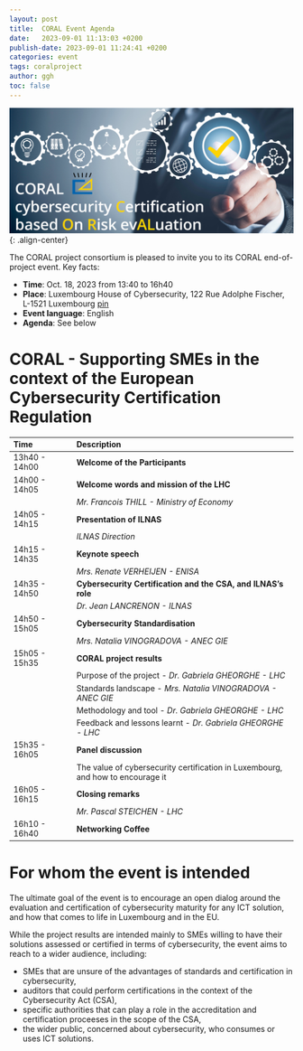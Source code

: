 ```yaml
---
layout: post
title:  CORAL Event Agenda
date:   2023-09-01 11:13:03 +0200
publish-date: 2023-09-01 11:24:41 +0200
categories: event
tags: coralproject
author: ggh
toc: false
---
```


![center-aligned-image](/assets/images/cover-coral-video2.png){: .align-center}

The CORAL project consortium is pleased to invite you to its CORAL end-of-project event. Key facts:
* **Time**: Oct. 18, 2023 from 13:40 to 16h40
* **Place**: 	Luxembourg House of Cybersecurity, 122 Rue Adolphe Fischer, L-1521 Luxembourg [pin](https://goo.gl/maps/wR6N8PhQnAyfbza5A)
* **Event language**: English
* **Agenda**: See below



# CORAL - Supporting SMEs in the context of the European Cybersecurity Certification Regulation 
   
|Time |   | Description|
| :--- | :- | :---|
| 13h40 - 14h00  |  | **Welcome of the Participants** |
| 14h00 - 14h05  |  | **Welcome words and mission of the LHC** |
|                |  | _Mr. Francois THILL - Ministry of Economy_ |
| 14h05 - 14h15  |  | **Presentation of ILNAS** |
|                |  | _ILNAS Direction_ |
| 14h15 - 14h35  |  |**Keynote speech** |
|                |  | _Mrs. Renate VERHEIJEN - ENISA_ |
| 14h35 - 14h50  |  | **Cybersecurity Certification and the CSA, and ILNAS’s role** |
|                |  | _Dr. Jean LANCRENON - ILNAS_ | 
| 14h50 - 15h05	 |  | **Cybersecurity Standardisation** |
|                |  | _Mrs. Natalia VINOGRADOVA - ANEC GIE_ | 
| 15h05 - 15h35	 |  |**CORAL project results** |
|                |  | Purpose of the project - _Dr. Gabriela GHEORGHE - LHC_ |
|                |  | Standards landscape - _Mrs. Natalia VINOGRADOVA - ANEC GIE_ |
|                |  | Methodology and tool - _Dr. Gabriela GHEORGHE - LHC_ |
|                |  | Feedback and lessons learnt - _Dr. Gabriela GHEORGHE - LHC_ |
| 15h35 - 16h05	 |  | **Panel discussion**|
|                |  | The value of cybersecurity certification in Luxembourg, and how to encourage it |
| 16h05 - 16h15  |  | **Closing remarks** |
|                |  |  _Mr. Pascal STEICHEN - LHC_ | 
| 16h10 - 16h40  |  | **Networking Coffee** |



# For whom the event is intended
   
The ultimate goal of the event is to encourage an open dialog around the evaluation and certification of cybersecurity maturity for any ICT solution, and how that comes to life in Luxembourg and in the EU.

While the project results are intended mainly to SMEs willing to have their solutions assessed or certified in terms of cybersecurity, the event aims to reach to a wider audience, including: 

* SMEs that are unsure of the advantages of standards and certification in cybersecurity,
* auditors that could perform certifications in the context of the Cybersecurity Act (CSA),
* specific authorities that can play a role in the accreditation and certification proceeses in the scope of the CSA, 
* the wider public, concerned about cybersecurity, who consumes or uses ICT solutions.



